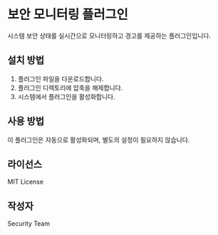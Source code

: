 # 보안 모니터링 플러그인

시스템 보안 상태를 실시간으로 모니터링하고 경고를 제공하는 플러그인입니다.

## 설치 방법

1. 플러그인 파일을 다운로드합니다.
2. 플러그인 디렉토리에 압축을 해제합니다.
3. 시스템에서 플러그인을 활성화합니다.

## 사용 방법

이 플러그인은 자동으로 활성화되며, 별도의 설정이 필요하지 않습니다.

## 라이선스

MIT License

## 작성자

Security Team
